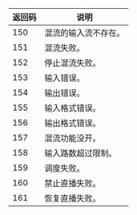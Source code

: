 |返回码|说明|
|-|-|
| 150 | 混流的输入流不存在。 |
| 151 | 混流失败。 |
| 152 | 停止混流失败。 |
| 153 | 输入错误。 |
| 154 | 输出错误。 |
| 155 | 输入格式错误。 |
| 156 | 输出格式错误。 |
| 157 | 混流功能没开。 |
| 158 | 输入路数超过限制。 |
| 159 | 调度失败。 |
| 160 | 禁止直播失败。 |
| 161 | 恢复直播失败。 |


